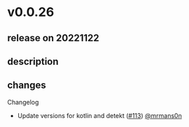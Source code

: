 # v0.0.26

## release on 20221122
## description
## changes
Changelog

* Update versions for kotlin and detekt (<a class="issue-link js-issue-link" data-error-text="Failed to load title" data-id="1458164755" data-permission-text="Title is private" data-url="https://github.com/twitter/compose-rules/issues/113" data-hovercard-type="pull_request" data-hovercard-url="/twitter/compose-rules/pull/113/hovercard" href="https://github.com/twitter/compose-rules/pull/113">#113</a>) <a class="user-mention notranslate" data-hovercard-type="user" data-hovercard-url="/users/mrmans0n/hovercard" data-octo-click="hovercard-link-click" data-octo-dimensions="link_type:self" href="https://github.com/mrmans0n">@mrmans0n</a>

